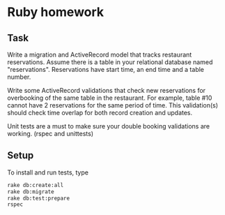 # Ruby homework

## Task
Write a migration and ActiveRecord model that tracks restaurant reservations.
Assume there is a table in your relational database named "reservations".
Reservations have start time, an end time and a table number.

Write some ActiveRecord validations that check new reservations for overbooking of the same table in the restaurant.
For example, table #10 cannot have 2 reservations for the same period of time.
This validation(s) should check time overlap for both
record creation and updates.

Unit tests are a must to make sure your double booking validations are working.
(rspec and unittests)


## Setup
To install and run tests, type
```bash
rake db:create:all
rake db:migrate
rake db:test:prepare
rspec
```
